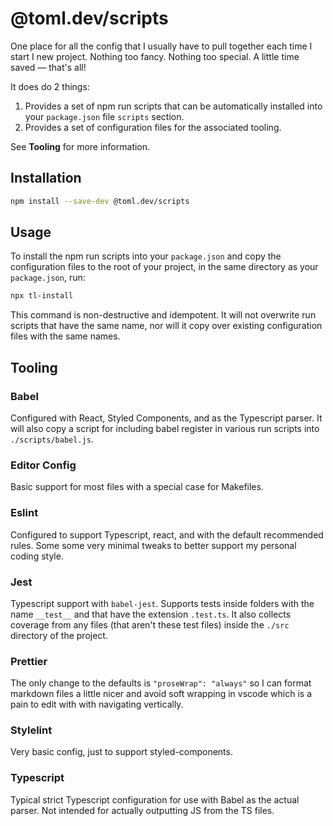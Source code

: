 # @toml.dev/scripts

One place for all the config that I usually have to pull together each time I
start I new project. Nothing too fancy. Nothing too special. A little time saved
— that's all!

It does do 2 things:

1. Provides a set of npm run scripts that can be automatically installed into
   your `package.json` file `scripts` section.
2. Provides a set of configuration files for the associated tooling.

See **Tooling** for more information.

## Installation

```sh
npm install --save-dev @toml.dev/scripts
```

## Usage

To install the npm run scripts into your `package.json` and copy the
configuration files to the root of your project, in the same directory as your
`package.json`, run:

```sh
npx tl-install
```

This command is non-destructive and idempotent. It will not overwrite run
scripts that have the same name, nor will it copy over existing configuration
files with the same names.

## Tooling

### Babel

Configured with React, Styled Components, and as the Typescript parser. It will
also copy a script for including babel register in various run scripts into
`./scripts/babel.js`.

### Editor Config

Basic support for most files with a special case for Makefiles.

### Eslint

Configured to support Typescript, react, and with the default recommended rules.
Some some very minimal tweaks to better support my personal coding style.

### Jest

Typescript support with `babel-jest`. Supports tests inside folders with the
name `__test__` and that have the extension `.test.ts`. It also collects
coverage from any files (that aren't these test files) inside the `./src`
directory of the project.

### Prettier

The only change to the defaults is `"proseWrap": "always"` so I can format
markdown files a little nicer and avoid soft wrapping in vscode which is a pain
to edit with with navigating vertically.

### Stylelint

Very basic config, just to support styled-components.

### Typescript

Typical strict Typescript configuration for use with Babel as the actual parser.
Not intended for actually outputting JS from the TS files.
